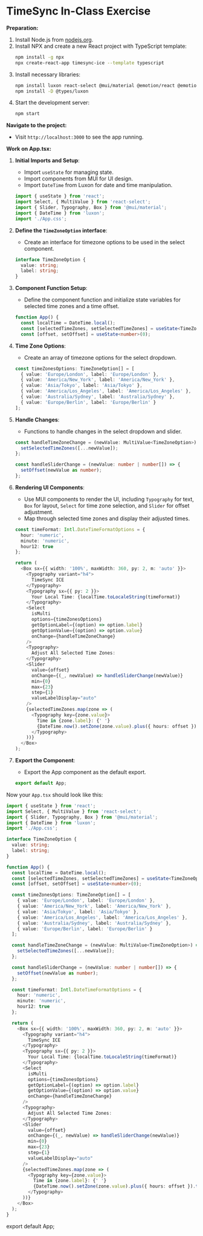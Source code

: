 # TimeSync In-Class Exercise

**Preparation:**

1. Install Node.js from [nodejs.org](https://nodejs.org).
2. Install NPX and create a new React project with TypeScript template:
    ```bash
    npm install -g npx
    npx create-react-app timesync-ice --template typescript
    ```
3. Install necessary libraries:
    ```bash
    npm install luxon react-select @mui/material @emotion/react @emotion/styled
    npm install -D @types/luxon
    ```
4. Start the development server:
    ```bash
    npm start
    ```

**Navigate to the project:**

- Visit `http://localhost:3000` to see the app running.

**Work on App.tsx:**

1. **Initial Imports and Setup**:
   - Import `useState` for managing state.
   - Import components from MUI for UI design.
   - Import `DateTime` from Luxon for date and time manipulation.
   
    ```typescript
    import { useState } from 'react';
    import Select, { MultiValue } from 'react-select';
    import { Slider, Typography, Box } from '@mui/material';
    import { DateTime } from 'luxon';
    import './App.css';
    ```

2. **Define the `TimeZoneOption` interface**:
   - Create an interface for timezone options to be used in the select component.
   
    ```typescript
    interface TimeZoneOption {
      value: string;
      label: string;
    }
    ```

3. **Component Function Setup**:
   - Define the component function and initialize state variables for selected time zones and a time offset.
   
    ```typescript
    function App() {
      const localTime = DateTime.local();
      const [selectedTimeZones, setSelectedTimeZones] = useState<TimeZoneOption[]>([]);
      const [offset, setOffset] = useState<number>(0);
    ```

4. **Time Zone Options**:
   - Create an array of timezone options for the select dropdown.
   
    ```typescript
    const timeZonesOptions: TimeZoneOption[] = [
      { value: 'Europe/London', label: 'Europe/London' },
      { value: 'America/New_York', label: 'America/New_York' },
      { value: 'Asia/Tokyo', label: 'Asia/Tokyo' },
      { value: 'America/Los_Angeles', label: 'America/Los_Angeles' },
      { value: 'Australia/Sydney', label: 'Australia/Sydney' },
      { value: 'Europe/Berlin', label: 'Europe/Berlin' }
    ];
    ```

5. **Handle Changes**:
   - Functions to handle changes in the select dropdown and slider.
   
    ```typescript
    const handleTimeZoneChange = (newValue: MultiValue<TimeZoneOption>) => {
      setSelectedTimeZones([...newValue]);
    };

    const handleSliderChange = (newValue: number | number[]) => {
      setOffset(newValue as number);
    };
    ```

6. **Rendering UI Components**:
   - Use MUI components to render the UI, including `Typography` for text, `Box` for layout, `Select` for time zone selection, and `Slider` for offset adjustment.
   - Map through selected time zones and display their adjusted times.
   
    ```typescript
    const timeFormat: Intl.DateTimeFormatOptions = {
      hour: 'numeric',
      minute: 'numeric',
      hour12: true
    };

    return (
      <Box sx={{ width: '100%', maxWidth: 360, py: 2, m: 'auto' }}>
        <Typography variant="h4">
          TimeSync ICE
        </Typography>
        <Typography sx={{ py: 2 }}>
          Your Local Time: {localTime.toLocaleString(timeFormat)}
        </Typography>
        <Select
          isMulti
          options={timeZonesOptions}
          getOptionLabel={(option) => option.label}
          getOptionValue={(option) => option.value}
          onChange={handleTimeZoneChange}
        />
        <Typography>
          Adjust All Selected Time Zones:
        </Typography>
        <Slider
          value={offset}
          onChange={(_, newValue) => handleSliderChange(newValue)}
          min={0}
          max={23}
          step={1}
          valueLabelDisplay="auto"
        />
        {selectedTimeZones.map(zone => (
          <Typography key={zone.value}>
            Time in {zone.label}: {' '}
            {DateTime.now().setZone(zone.value).plus({ hours: offset }).toLocaleString(timeFormat)}
          </Typography>
        ))}
      </Box>
    );
    ```

7. **Export the Component**:
   - Export the App component as the default export.
   
    ```typescript
    export default App;
    ```

Now your `App.tsx` should look like this:

```typescript
import { useState } from 'react';
import Select, { MultiValue } from 'react-select';
import { Slider, Typography, Box } from '@mui/material';
import { DateTime } from 'luxon';
import './App.css';

interface TimeZoneOption {
  value: string;
  label: string;
}

function App() {
  const localTime = DateTime.local();
  const [selectedTimeZones, setSelectedTimeZones] = useState<TimeZoneOption[]>([]);
  const [offset, setOffset] = useState<number>(0);

  const timeZonesOptions: TimeZoneOption[] = [
    { value: 'Europe/London', label: 'Europe/London' },
    { value: 'America/New_York', label: 'America/New_York' },
    { value: 'Asia/Tokyo', label: 'Asia/Tokyo' },
    { value: 'America/Los_Angeles', label: 'America/Los_Angeles' },
    { value: 'Australia/Sydney', label: 'Australia/Sydney' },
    { value: 'Europe/Berlin', label: 'Europe/Berlin' }
  ];

  const handleTimeZoneChange = (newValue: MultiValue<TimeZoneOption>) => {
    setSelectedTimeZones([...newValue]);
  };

  const handleSliderChange = (newValue: number | number[]) => {
    setOffset(newValue as number);
  };

  const timeFormat: Intl.DateTimeFormatOptions = {
    hour: 'numeric',
    minute: 'numeric',
    hour12: true
  };

  return (
    <Box sx={{ width: '100%', maxWidth: 360, py: 2, m: 'auto' }}>
      <Typography variant="h4">
        TimeSync ICE
      </Typography>
      <Typography sx={{ py: 2 }}>
        Your Local Time: {localTime.toLocaleString(timeFormat)}
      </Typography>
      <Select
        isMulti
        options={timeZonesOptions}
        getOptionLabel={(option) => option.label}
        getOptionValue={(option) => option.value}
        onChange={handleTimeZoneChange}
      />
      <Typography>
        Adjust All Selected Time Zones:
      </Typography>
      <Slider
        value={offset}
        onChange={(_, newValue) => handleSliderChange(newValue)}
        min={0}
        max={23}
        step={1}
        valueLabelDisplay="auto"
      />
      {selectedTimeZones.map(zone => (
        <Typography key={zone.value}>
          Time in {zone.label}: {' '}
          {DateTime.now().setZone(zone.value).plus({ hours: offset }).toLocaleString(timeFormat)}
        </Typography>
      ))}
    </Box>
  );
}
```

export default App;
